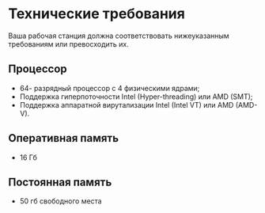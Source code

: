 # Технические требования

Ваша рабочая станция должна соответствовать нижеуказанным требованиям или превосходить их.

## Процессор

* 64- разрядный процессор c 4 физическими ядрами;
* Поддержка гиперпоточности Intel \(Hyper-threading\) или AMD \(SMT\);
* Поддержка аппаратной вирутализации Intel \(Intel VT\) или AMD \(AMD-V\). 

## Оперативная память

* 16 Гб

## Постоянная память

* 50 гб свободного места



## 



